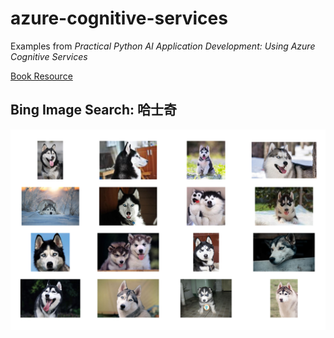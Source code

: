 # azure-cognitive-services

Examples from *Practical Python AI Application Development: Using Azure Cognitive Services*

[Book Resource](https://deepmind.com.tw/?page_id=3929)

## Bing Image Search: 哈士奇
![Husky](husky.png)
